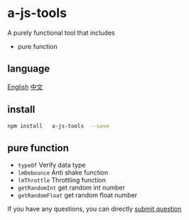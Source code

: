 # a-js-tools

A purely functional tool that includes

- pure function

## language

[English](https://github.com/lmssee/js-tools/blob/main/README.md) [中文](https://github.com/lmssee/js-tools/blob/main/自述文件.md)

## install

```sh
npm install   a-js-tools  --save
```

## pure function

- `typeOf` Verify data type
- `lmDebounce` Anti shake function
- `lmThrottle` Throttling function
- `getRandomInt` get random int number
- `getRandomFloat` get random float number

If you have any questions, you can directly [submit question](https://github.com/lmssee/js-tools/issues/new)
